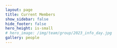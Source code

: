 ```yaml
---
layout: page
title: Current Members
show_sidebar: false
hide_footer: false
hero_height: is-small
# hero_image: /img/team/group/2023_info_day.jpg
gallery: people
---
```



<!-- ---
layout: page
title: People
show_sidebar: false
hide_footer: false
hero_height: is-small
gallery: people
--- -->
